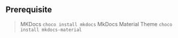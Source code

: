 ## Prerequisite
> MKDocs `choco install mkdocs`
> MkDocs Material Theme `choco install mkdocs-material`